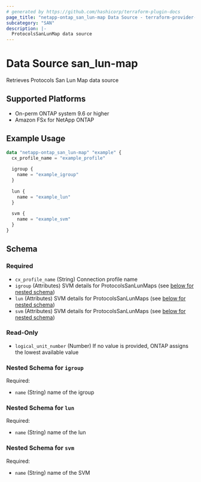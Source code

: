 ```yaml
---
# generated by https://github.com/hashicorp/terraform-plugin-docs
page_title: "netapp-ontap_san_lun-map Data Source - terraform-provider-netapp-ontap"
subcategory: "SAN"
description: |-
  ProtocolsSanLunMap data source
---
```


# Data Source san_lun-map
Retrieves Protocols San Lun Map data source

## Supported Platforms
* On-perm ONTAP system 9.6 or higher
* Amazon FSx for NetApp ONTAP

## Example Usage
```terraform
data "netapp-ontap_san_lun-map" "example" {
  cx_profile_name = "example_profile"
  
  igroup {
    name = "example_igroup"
  }
  
  lun {
    name = "example_lun"
  }
  
  svm {
    name = "example_svm"
  }
}
```

<!-- schema generated by tfplugindocs -->
## Schema

### Required

- `cx_profile_name` (String) Connection profile name
- `igroup` (Attributes) SVM details for ProtocolsSanLunMaps (see [below for nested schema](#nestedatt--igroup))
- `lun` (Attributes) SVM details for ProtocolsSanLunMaps (see [below for nested schema](#nestedatt--lun))
- `svm` (Attributes) SVM details for ProtocolsSanLunMaps (see [below for nested schema](#nestedatt--svm))

### Read-Only

- `logical_unit_number` (Number) If no value is provided, ONTAP assigns the lowest available value

<a id="nestedatt--igroup"></a>
### Nested Schema for `igroup`

Required:

- `name` (String) name of the igroup


<a id="nestedatt--lun"></a>
### Nested Schema for `lun`

Required:

- `name` (String) name of the lun


<a id="nestedatt--svm"></a>
### Nested Schema for `svm`

Required:

- `name` (String) name of the SVM


